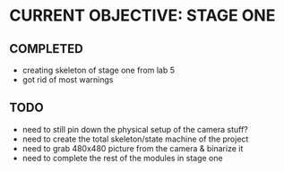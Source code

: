 # CURRENT OBJECTIVE: STAGE ONE

## COMPLETED
- creating skeleton of stage one from lab 5
- got rid of most warnings

## TODO
- need to still pin down the physical setup of the camera stuff?
- need to create the total skeleton/state machine of the project
- need to grab 480x480 picture from the camera & binarize it 
- need to complete the rest of the modules in stage one
